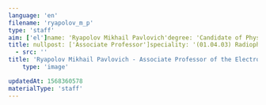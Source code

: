 ```yaml
---
language: 'en'
filename: 'ryapolov_m_p'
type: 'staff'
aim: ['el']name: 'Ryapolov Mikhail Pavlovich'degree: 'Candidate of Physico-Mathematical Sciences'
title: nullpost: ['Associate Professor']speciality: '(01.04.03) Radiophysics'contacts: []avatar:
  - src: ''
title: 'Ryapolov Mikhail Pavlovich - Associate Professor of the Electronics Department'
    type: 'image'

updatedAt: 1568360578
materialType: 'staff'
---
```


